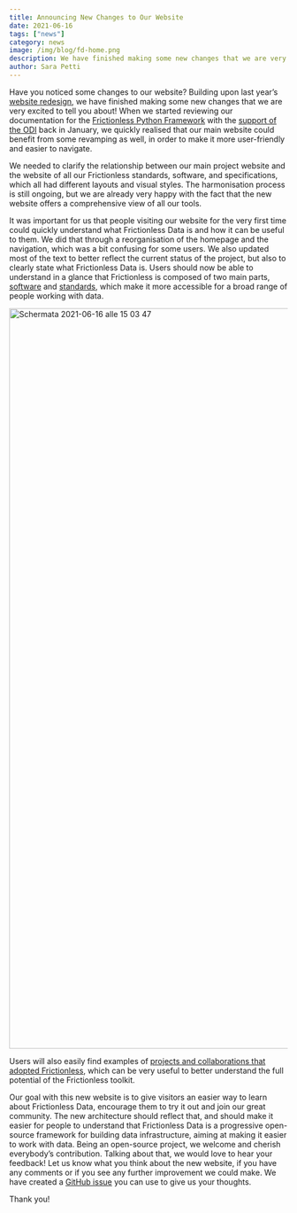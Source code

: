 ```yaml
---
title: Announcing New Changes to Our Website
date: 2021-06-16
tags: ["news"]
category: news
image: /img/blog/fd-home.png
description: We have finished making some new changes that we are very excited to tell you about!
author: Sara Petti
---
```

Have you noticed some changes to our website? Building upon last year’s [website redesign](https://frictionlessdata.io/blog/2020/05/01/announcing-new-website/), we have finished making some new changes that we are very excited to tell you about! When we started reviewing our documentation for the [Frictionless Python Framework](http://framework.frictionlessdata.io/) with the [support of the ODI](https://frictionlessdata.io/blog/2021/01/13/partnering-with-odi/#so-what-will-be-changing) back in January, we quickly realised that our main website could benefit from some revamping as well, in order to make it more user-friendly and easier to navigate.

We needed to clarify the relationship between our main project website and the website of all our Frictionless standards, software, and specifications, which all had different layouts and visual styles. The harmonisation process is still ongoing, but we are already very happy with the fact that the new website offers a comprehensive view of all our tools.

It was important for us that people visiting our website for the very first time could quickly understand what Frictionless Data is and how it can be useful to them. We did that through a reorganisation of the homepage and the navigation, which was a bit confusing for some users. We also updated most of the text to better reflect the current status of the project, but also to clearly state what Frictionless Data is. Users should now be able to understand in a glance that Frictionless is composed of two main parts, [software](https://frictionlessdata.io/software/) and [standards](https://frictionlessdata.io/standards/), which make it more accessible for a broad range of people working with data.

<img width="1337" alt="Schermata 2021-06-16 alle 15 03 47" src="https://user-images.githubusercontent.com/74717970/122254960-f2ad6700-cecd-11eb-88dd-a5cd119eec45.png">

Users will also easily find examples of [projects and collaborations that adopted Frictionless](https://staging.frictionlessdata.io/adoption/), which can be very useful to better understand the full potential of the Frictionless toolkit.

Our goal with this new website is to give visitors an easier way to learn about Frictionless Data, encourage them to try it out and join our great community. The new architecture should reflect that, and should make it easier for people to understand that Frictionless Data is a progressive open-source framework for building data infrastructure, aiming at making it easier to work with data. Being an open-source project, we welcome and cherish everybody’s contribution. Talking about that, we would love to hear your feedback! Let us know what you think about the new website, if you have any comments or if you see any further improvement we could make. We have created a [GitHub issue](https://github.com/frictionlessdata/website/issues/198) you can use to give us your thoughts. 

Thank you!
